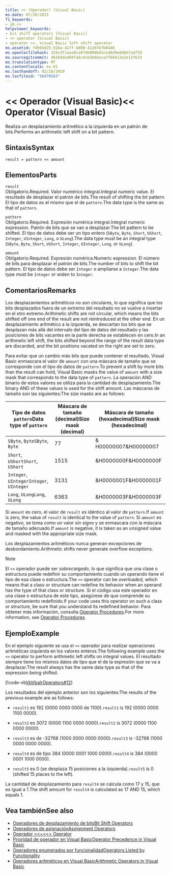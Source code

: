 ```yaml
---
title: << (Operador) (Visual Basic)
ms.date: 07/20/2015
f1_keywords:
- vb.<<
helpviewer_keywords:
- bit shift operators [Visual Basic]
- << operator [Visual Basic]
- operator <<, Visual Basic left shift operator
ms.assetid: fdb93d25-81ba-417f-b808-41207bfb8440
ms.openlocfilehash: 329cdf1aea9ca97db000bb5ced8d9e8d6b7a4f58
ms.sourcegitcommit: 40364ded04fa6cdcb2b6beca7f68412e2e12f633
ms.translationtype: MT
ms.contentlocale: es-ES
ms.lasthandoff: 02/28/2019
ms.locfileid: "56970563"
---
```

# <a name="-operator-visual-basic"></a><span data-ttu-id="cff03-102">\<\< Operador (Visual Basic)</span><span class="sxs-lookup"><span data-stu-id="cff03-102">\<\< Operator (Visual Basic)</span></span>
<span data-ttu-id="cff03-103">Realiza un desplazamiento aritmético a la izquierda en un patrón de bits.</span><span class="sxs-lookup"><span data-stu-id="cff03-103">Performs an arithmetic left shift on a bit pattern.</span></span>  
  
## <a name="syntax"></a><span data-ttu-id="cff03-104">Sintaxis</span><span class="sxs-lookup"><span data-stu-id="cff03-104">Syntax</span></span>  
  
```  
result = pattern << amount  
```  
  
## <a name="parts"></a><span data-ttu-id="cff03-105">Elementos</span><span class="sxs-lookup"><span data-stu-id="cff03-105">Parts</span></span>  
 `result`  
 <span data-ttu-id="cff03-106">Obligatorio.</span><span class="sxs-lookup"><span data-stu-id="cff03-106">Required.</span></span> <span data-ttu-id="cff03-107">Valor numérico integral.</span><span class="sxs-lookup"><span data-stu-id="cff03-107">Integral numeric value.</span></span> <span data-ttu-id="cff03-108">El resultado de desplazar el patrón de bits.</span><span class="sxs-lookup"><span data-stu-id="cff03-108">The result of shifting the bit pattern.</span></span> <span data-ttu-id="cff03-109">El tipo de datos es el mismo que el de `pattern`.</span><span class="sxs-lookup"><span data-stu-id="cff03-109">The data type is the same as that of `pattern`.</span></span>  
  
 `pattern`  
 <span data-ttu-id="cff03-110">Obligatorio.</span><span class="sxs-lookup"><span data-stu-id="cff03-110">Required.</span></span> <span data-ttu-id="cff03-111">Expresión numérica integral.</span><span class="sxs-lookup"><span data-stu-id="cff03-111">Integral numeric expression.</span></span> <span data-ttu-id="cff03-112">Patrón de bits que se van a desplazar.</span><span class="sxs-lookup"><span data-stu-id="cff03-112">The bit pattern to be shifted.</span></span> <span data-ttu-id="cff03-113">El tipo de datos debe ser un tipo entero (`SByte`, `Byte`, `Short`, `UShort`, `Integer`, `UInteger`, `Long`, o `ULong`).</span><span class="sxs-lookup"><span data-stu-id="cff03-113">The data type must be an integral type (`SByte`, `Byte`, `Short`, `UShort`, `Integer`, `UInteger`, `Long`, or `ULong`).</span></span>  
  
 `amount`  
 <span data-ttu-id="cff03-114">Obligatorio.</span><span class="sxs-lookup"><span data-stu-id="cff03-114">Required.</span></span> <span data-ttu-id="cff03-115">Expresión numérica.</span><span class="sxs-lookup"><span data-stu-id="cff03-115">Numeric expression.</span></span> <span data-ttu-id="cff03-116">El número de bits para desplazar el patrón de bits.</span><span class="sxs-lookup"><span data-stu-id="cff03-116">The number of bits to shift the bit pattern.</span></span> <span data-ttu-id="cff03-117">El tipo de datos debe ser `Integer` o ampliarse a `Integer`.</span><span class="sxs-lookup"><span data-stu-id="cff03-117">The data type must be `Integer` or widen to `Integer`.</span></span>  
  
## <a name="remarks"></a><span data-ttu-id="cff03-118">Comentarios</span><span class="sxs-lookup"><span data-stu-id="cff03-118">Remarks</span></span>  
 <span data-ttu-id="cff03-119">Los desplazamientos aritméticos no son circulares, lo que significa que los bits desplazados fuera de un extremo del resultado no se vuelve a insertar en el otro extremo.</span><span class="sxs-lookup"><span data-stu-id="cff03-119">Arithmetic shifts are not circular, which means the bits shifted off one end of the result are not reintroduced at the other end.</span></span> <span data-ttu-id="cff03-120">En un desplazamiento aritmético a la izquierda, se descartan los bits que se desplazan más allá del intervalo del tipo de datos del resultado y las posiciones de bits vacantes en la parte derecha se establecen en cero.</span><span class="sxs-lookup"><span data-stu-id="cff03-120">In an arithmetic left shift, the bits shifted beyond the range of the result data type are discarded, and the bit positions vacated on the right are set to zero.</span></span>  
  
 <span data-ttu-id="cff03-121">Para evitar que un cambio más bits que puede contener el resultado, Visual Basic enmascara el valor de `amount` con una máscara de tamaño que se corresponde con el tipo de datos de `pattern`.</span><span class="sxs-lookup"><span data-stu-id="cff03-121">To prevent a shift by more bits than the result can hold, Visual Basic masks the value of `amount` with a size mask that corresponds to the data type of `pattern`.</span></span> <span data-ttu-id="cff03-122">La operación AND binario de estos valores se utiliza para la cantidad de desplazamiento.</span><span class="sxs-lookup"><span data-stu-id="cff03-122">The binary AND of these values is used for the shift amount.</span></span> <span data-ttu-id="cff03-123">Las máscaras de tamaño son las siguientes:</span><span class="sxs-lookup"><span data-stu-id="cff03-123">The size masks are as follows:</span></span>  
  
|<span data-ttu-id="cff03-124">Tipo de datos `pattern`</span><span class="sxs-lookup"><span data-stu-id="cff03-124">Data type of `pattern`</span></span>|<span data-ttu-id="cff03-125">Máscara de tamaño (decimal)</span><span class="sxs-lookup"><span data-stu-id="cff03-125">Size mask (decimal)</span></span>|<span data-ttu-id="cff03-126">Máscara de tamaño (hexadecimal)</span><span class="sxs-lookup"><span data-stu-id="cff03-126">Size mask (hexadecimal)</span></span>|  
|----------------------------|---------------------------|-------------------------------|  
|<span data-ttu-id="cff03-127">`SByte`, `Byte`</span><span class="sxs-lookup"><span data-stu-id="cff03-127">`SByte`, `Byte`</span></span>|<span data-ttu-id="cff03-128">7</span><span class="sxs-lookup"><span data-stu-id="cff03-128">7</span></span>|<span data-ttu-id="cff03-129">&AMP; H00000007</span><span class="sxs-lookup"><span data-stu-id="cff03-129">&H00000007</span></span>|  
|<span data-ttu-id="cff03-130">`Short`, `UShort`</span><span class="sxs-lookup"><span data-stu-id="cff03-130">`Short`, `UShort`</span></span>|<span data-ttu-id="cff03-131">15</span><span class="sxs-lookup"><span data-stu-id="cff03-131">15</span></span>|<span data-ttu-id="cff03-132">&H0000000F</span><span class="sxs-lookup"><span data-stu-id="cff03-132">&H0000000F</span></span>|  
|<span data-ttu-id="cff03-133">`Integer`, `UInteger`</span><span class="sxs-lookup"><span data-stu-id="cff03-133">`Integer`, `UInteger`</span></span>|<span data-ttu-id="cff03-134">31</span><span class="sxs-lookup"><span data-stu-id="cff03-134">31</span></span>|<span data-ttu-id="cff03-135">&H0000001F</span><span class="sxs-lookup"><span data-stu-id="cff03-135">&H0000001F</span></span>|  
|<span data-ttu-id="cff03-136">`Long`, `ULong`</span><span class="sxs-lookup"><span data-stu-id="cff03-136">`Long`, `ULong`</span></span>|<span data-ttu-id="cff03-137">63</span><span class="sxs-lookup"><span data-stu-id="cff03-137">63</span></span>|<span data-ttu-id="cff03-138">&H0000003F</span><span class="sxs-lookup"><span data-stu-id="cff03-138">&H0000003F</span></span>|  
  
 <span data-ttu-id="cff03-139">Si `amount` es cero, el valor de `result` es idéntico al valor de `pattern`.</span><span class="sxs-lookup"><span data-stu-id="cff03-139">If `amount` is zero, the value of `result` is identical to the value of `pattern`.</span></span> <span data-ttu-id="cff03-140">Si `amount` es negativo, se toma como un valor sin signo y se enmascara con la máscara de tamaño adecuado.</span><span class="sxs-lookup"><span data-stu-id="cff03-140">If `amount` is negative, it is taken as an unsigned value and masked with the appropriate size mask.</span></span>  
  
 <span data-ttu-id="cff03-141">Los desplazamientos aritméticos nunca generan excepciones de desbordamiento.</span><span class="sxs-lookup"><span data-stu-id="cff03-141">Arithmetic shifts never generate overflow exceptions.</span></span>  
  
> [!NOTE]
>  <span data-ttu-id="cff03-142">El `<<` operador puede ser *sobrecargado*, lo que significa que una clase o estructura puede redefinir su comportamiento cuando un operando tiene el tipo de esa clase o estructura.</span><span class="sxs-lookup"><span data-stu-id="cff03-142">The `<<` operator can be *overloaded*, which means that a class or structure can redefine its behavior when an operand has the type of that class or structure.</span></span> <span data-ttu-id="cff03-143">Si el código usa este operador en una clase o estructura de este tipo, asegúrese de que comprende su comportamiento redefinido.</span><span class="sxs-lookup"><span data-stu-id="cff03-143">If your code uses this operator on such a class or structure, be sure that you understand its redefined behavior.</span></span> <span data-ttu-id="cff03-144">Para obtener más información, consulta [Operator Procedures](../../../visual-basic/programming-guide/language-features/procedures/operator-procedures.md).</span><span class="sxs-lookup"><span data-stu-id="cff03-144">For more information, see [Operator Procedures](../../../visual-basic/programming-guide/language-features/procedures/operator-procedures.md).</span></span>  
  
## <a name="example"></a><span data-ttu-id="cff03-145">Ejemplo</span><span class="sxs-lookup"><span data-stu-id="cff03-145">Example</span></span>  
 <span data-ttu-id="cff03-146">En el ejemplo siguiente se usa el `<<` operador para realizar operaciones aritméticas izquierda en los valores enteros.</span><span class="sxs-lookup"><span data-stu-id="cff03-146">The following example uses the `<<` operator to perform arithmetic left shifts on integral values.</span></span> <span data-ttu-id="cff03-147">El resultado siempre tiene los mismos datos de tipo que el de la expresión que se va a desplazar.</span><span class="sxs-lookup"><span data-stu-id="cff03-147">The result always has the same data type as that of the expression being shifted.</span></span>  
  
 [!code-vb[VbVbalrOperators#12](~/samples/snippets/visualbasic/VS_Snippets_VBCSharp/VbVbalrOperators/VB/Class1.vb#12)]  
  
 <span data-ttu-id="cff03-148">Los resultados del ejemplo anterior son los siguientes:</span><span class="sxs-lookup"><span data-stu-id="cff03-148">The results of the previous example are as follows:</span></span>  
  
-   <span data-ttu-id="cff03-149">`result1` es 192 (0000 0000 0000 de 1100).</span><span class="sxs-lookup"><span data-stu-id="cff03-149">`result1` is 192 (0000 0000 1100 0000).</span></span>  
  
-   <span data-ttu-id="cff03-150">`result2` es 3072 (0000 1100 0000 0000).</span><span class="sxs-lookup"><span data-stu-id="cff03-150">`result2` is 3072 (0000 1100 0000 0000).</span></span>  
  
-   <span data-ttu-id="cff03-151">`result3` es de -32768 (1000 0000 0000 0000).</span><span class="sxs-lookup"><span data-stu-id="cff03-151">`result3` is -32768 (1000 0000 0000 0000).</span></span>  
  
-   <span data-ttu-id="cff03-152">`result4` es de tipo 384 (0000 0001 1000 0000).</span><span class="sxs-lookup"><span data-stu-id="cff03-152">`result4` is 384 (0000 0001 1000 0000).</span></span>  
  
-   <span data-ttu-id="cff03-153">`result5` es 0 (se desplaza 15 posiciones a la izquierda).</span><span class="sxs-lookup"><span data-stu-id="cff03-153">`result5` is 0 (shifted 15 places to the left).</span></span>  
  
 <span data-ttu-id="cff03-154">La cantidad de desplazamiento para `result4` se calcula como 17 y 15, que es igual a 1.</span><span class="sxs-lookup"><span data-stu-id="cff03-154">The shift amount for `result4` is calculated as 17 AND 15, which equals 1.</span></span>  
  
## <a name="see-also"></a><span data-ttu-id="cff03-155">Vea también</span><span class="sxs-lookup"><span data-stu-id="cff03-155">See also</span></span>
- [<span data-ttu-id="cff03-156">Operadores de desplazamiento de bits</span><span class="sxs-lookup"><span data-stu-id="cff03-156">Bit Shift Operators</span></span>](../../../visual-basic/language-reference/operators/bit-shift-operators.md)
- [<span data-ttu-id="cff03-157">Operadores de asignación</span><span class="sxs-lookup"><span data-stu-id="cff03-157">Assignment Operators</span></span>](../../../visual-basic/language-reference/operators/assignment-operators.md)
- [<span data-ttu-id="cff03-158">Operador <<=</span><span class="sxs-lookup"><span data-stu-id="cff03-158"><<= Operator</span></span>](../../../visual-basic/language-reference/operators/left-shift-assignment-operator.md)
- [<span data-ttu-id="cff03-159">Prioridad de operador en Visual Basic</span><span class="sxs-lookup"><span data-stu-id="cff03-159">Operator Precedence in Visual Basic</span></span>](../../../visual-basic/language-reference/operators/operator-precedence.md)
- [<span data-ttu-id="cff03-160">Operadores enumerados por funcionalidad</span><span class="sxs-lookup"><span data-stu-id="cff03-160">Operators Listed by Functionality</span></span>](../../../visual-basic/language-reference/operators/operators-listed-by-functionality.md)
- [<span data-ttu-id="cff03-161">Operadores aritméticos en Visual Basic</span><span class="sxs-lookup"><span data-stu-id="cff03-161">Arithmetic Operators in Visual Basic</span></span>](../../../visual-basic/programming-guide/language-features/operators-and-expressions/arithmetic-operators.md)
